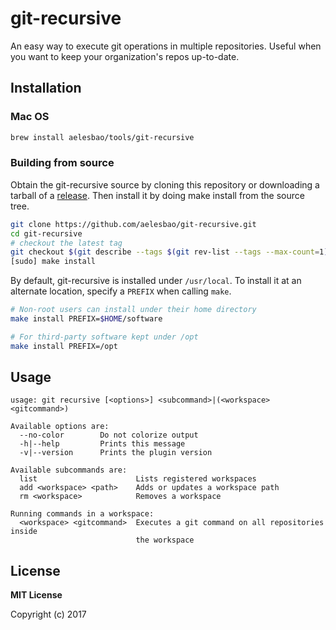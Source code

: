 # git-recursive

An easy way to execute git operations in multiple repositories. Useful when you want to keep your organization's repos up-to-date.

## Installation

### Mac OS

```bash
brew install aelesbao/tools/git-recursive
```

### Building from source

Obtain the git-recursive source by cloning this repository or downloading a tarball of a [release](https://github.com/aelesbao/git-recursive/releases). Then install it by doing make install from the source tree.

```bash
git clone https://github.com/aelesbao/git-recursive.git
cd git-recursive
# checkout the latest tag
git checkout $(git describe --tags $(git rev-list --tags --max-count=1))
[sudo] make install
```

By default, git-recursive is installed under `/usr/local`. To install it at an alternate location, specify a `PREFIX` when calling `make`.

```bash
# Non-root users can install under their home directory
make install PREFIX=$HOME/software

# For third-party software kept under /opt
make install PREFIX=/opt
```

## Usage

```
usage: git recursive [<options>] <subcommand>|(<workspace> <gitcommand>)

Available options are:
  --no-color        Do not colorize output
  -h|--help         Prints this message
  -v|--version      Prints the plugin version

Available subcommands are:
  list                      Lists registered workspaces
  add <workspace> <path>    Adds or updates a workspace path
  rm <workspace>            Removes a workspace

Running commands in a workspace:
  <workspace> <gitcommand>  Executes a git command on all repositories inside
                            the workspace
```

## License

**MIT License**

Copyright (c) 2017
